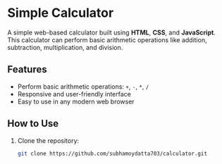 # Simple Calculator

A simple web-based calculator built using **HTML**, **CSS**, and **JavaScript**.  
This calculator can perform basic arithmetic operations like addition, subtraction, multiplication, and division.

## Features

- Perform basic arithmetic operations: `+`, `-`, `*`, `/`
- Responsive and user-friendly interface
- Easy to use in any modern web browser



## How to Use

1. Clone the repository:

   ```bash
   git clone https://github.com/subhamoydatta703/calculator.git
